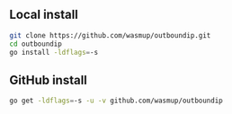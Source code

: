 ## Local install
```sh
git clone https://github.com/wasmup/outboundip.git
cd outboundip
go install -ldflags=-s
```
## GitHub install
```sh
go get -ldflags=-s -u -v github.com/wasmup/outboundip
```